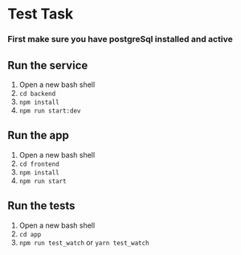 # Test Task

### First make sure you have postgreSql installed and active

## Run the service
1. Open a new bash shell
2. ```cd backend```
3. ```npm install```
4. ```npm run start:dev```

## Run the app
1. Open a new bash shell
2. ```cd frontend```
3. ```npm install```
4. ```npm run start```


## Run the tests
1. Open a new bash shell
2. ```cd app```
3. ```npm run test_watch``` or ```yarn test_watch```
